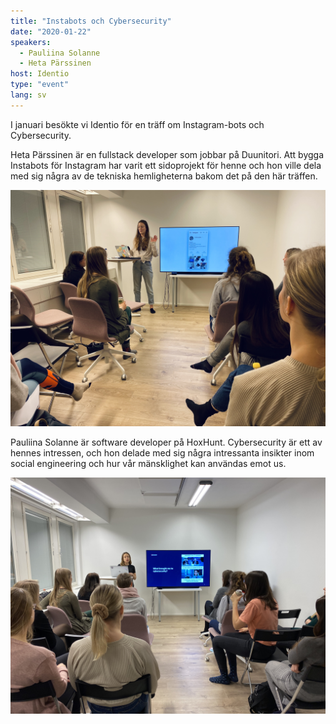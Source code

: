 ```yaml
---
title: "Instabots och Cybersecurity"
date: "2020-01-22"
speakers:
  - Pauliina Solanne
  - Heta Pärssinen
host: Identio
type: "event"
lang: sv
---
```


I januari besökte vi Identio för en träff om Instagram-bots och Cybersecurity.

Heta Pärssinen är en fullstack developer som jobbar på Duunitori. Att bygga Instabots för Instagram har varit ett sidoprojekt för henne och hon ville dela med sig några av de tekniska hemligheterna bakom det på den här träffen.

![Heta håller en presentation om Instabots.](heta.jpg)

Pauliina Solanne är software developer på HoxHunt. Cybersecurity är ett av hennes intressen, och hon delade med sig några intressanta insikter inom social engineering och hur vår mänsklighet kan användas emot us.

![Pauliina talar om cybersecurity.](pauliina.jpg)
